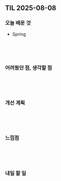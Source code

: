 ## TIL 2025-08-08

### 오늘 배운 것
-  Spring



<br/>
<br/>
<br/>

### 어려웠던 점, 생각할 점


<br/>
<br/>
<br/>

### 개선 계획


<br/>
<br/>
<br/>

### 느낌점


<br/>
<br/>
<br/>

### 내일 할 일
